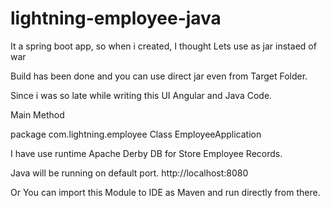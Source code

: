 # lightning-employee-java

It a spring boot app, so when i created, I thought Lets use as jar instaed of war

Build has been done and you can use direct jar even from Target Folder.

Since i was so late while writing this UI Angular and Java Code.

Main Method

package com.lightning.employee
Class EmployeeApplication

I have use runtime Apache Derby DB for Store Employee Records.

Java will be running on default port.
http://localhost:8080

Or You can import this Module to IDE as Maven and run directly from there.
